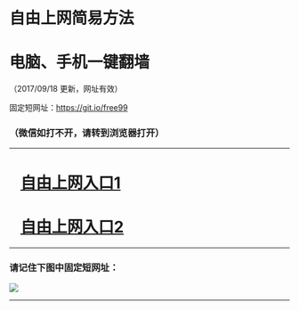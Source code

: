 ﻿# 自由上网简易方法

# 电脑、手机一键翻墙

（2017/09/18 更新，网址有效）

固定短网址：https://git.io/free99

### （微信如打不开，请转到浏览器打开）


***





# &nbsp;&nbsp; <a href="http://ft1273226731.fwq-tz1005.info/fwqtz01.html?t=091800119521 " target="_blank">自由上网入口1</a>
# &nbsp;&nbsp; <a href="http://ft2834316432.fwq-tz1006.info/fwqtz02.html?t=091800118083 " target="_blank">自由上网入口2</a>
***

### 请记住下图中固定短网址：

<img src="https://s3-us-west-2.amazonaws.com/fwq-1001/yjfq-20170905okok.png" /> 


***

